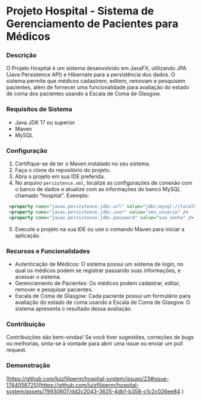 # Projeto Hospital - Sistema de Gerenciamento de Pacientes para Médicos

### Descrição

O Projeto Hospital é um sistema desenvolvido em JavaFX, utilizando JPA (Java Persistence API) e Hibernate para a persistência dos dados. O sistema permite que médicos cadastrem, editem, removam e pesquisem pacientes, além de fornecer uma funcionalidade para avaliação do estado de coma dos pacientes usando a Escala de Coma de Glasgow.

### Requisitos de Sistema

- Java JDK 17 ou superior
- Maven
- MySQL

### Configuração

1. Certifique-se de ter o Maven instalado no seu sistema.
2. Faça o clone do repositório do projeto.
3. Abra o projeto em sua IDE preferida.
4. No arquivo `persistence.xml`, localize as configurações de conexão com o banco de dados e atualize com as informações do banco MySQL chamado "hospital". Exemplo:
  ```xml
   <property name="javax.persistence.jdbc.url" value="jdbc:mysql://localhost:3306/hospital" />
   <property name="javax.persistence.jdbc.user" value="seu_usuario" />
   <property name="javax.persistence.jdbc.password" value="sua_senha" />
   ```
5. Execute o projeto na sua IDE ou use o comando Maven para iniciar a aplicação.

### Recursos e Funcionalidades

- Autenticação de Médicos: O sistema possui um sistema de login, no qual os médicos podem se registrar passando suas informações, e acessar o sistema.
- Gerenciamento de Pacientes: Os médicos podem cadastrar, editar, remover e pesquisar pacientes.
- Escala de Coma de Glasgow: Cada paciente possui um formulário para avaliação do estado de coma usando a Escala de Coma de Glasgow. O sistema apresenta o resultado dessa avaliação.

### Contribuição

Contribuições são bem-vindas! Se você tiver sugestões, correções de bugs ou melhorias, sinta-se à vontade para abrir uma issue ou enviar um pull request.

### Demonstração

[https://github.com/luizfiliperm/hospital-system/issues/23#issue-1744056725](https://github.com/luizfiliperm/hospital-system/assets/79930607/dd2c2043-3625-4db1-b358-c1c2c026ee84
)
